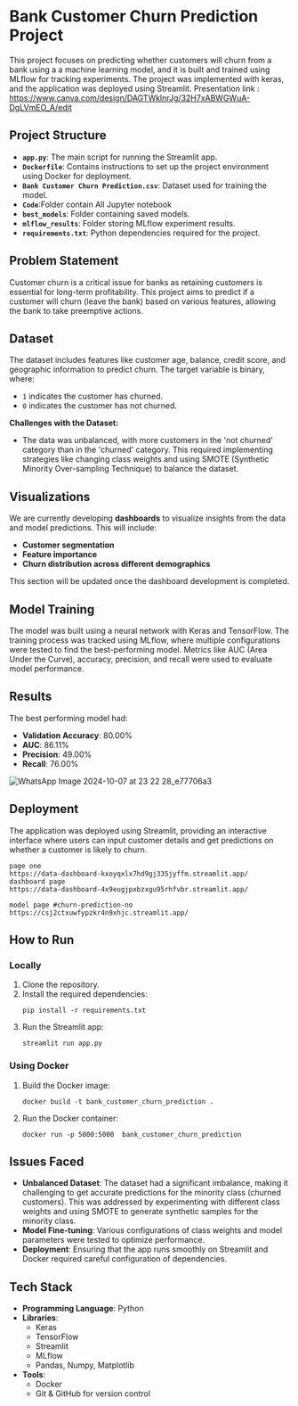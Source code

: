 # Bank Customer Churn Prediction Project

This project focuses on predicting whether customers will churn from a bank using a a machine learning model, and it is built and trained using MLflow for tracking experiments. The project was implemented with keras, and the application was deployed using Streamlit.
Presentation link : https://www.canva.com/design/DAGTWklnrJg/32H7xABWGWuA-DgLVmEO_A/edit

## Project Structure

- **`app.py`**: The main script for running the Streamlit app.
- **`Dockerfile`**: Contains instructions to set up the project environment using Docker for deployment.
- **`Bank Customer Churn Prediction.csv`**: Dataset used for training the model.
- **`Code`**:Folder contain All Jupyter notebook
- **`best_models`**: Folder containing saved models.
- **`mlflow_results`**: Folder storing MLflow experiment results.
- **`requirements.txt`**: Python dependencies required for the project.


## Problem Statement

Customer churn is a critical issue for banks as retaining customers is essential for long-term profitability. This project aims to predict if a customer will churn (leave the bank) based on various features, allowing the bank to take preemptive actions.


## Dataset

The dataset includes features like customer age, balance, credit score, and geographic information to predict churn. The target variable is binary, where:
- `1` indicates the customer has churned.
- `0` indicates the customer has not churned.

**Challenges with the Dataset:**
- The data was unbalanced, with more customers in the 'not churned' category than in the 'churned' category. This required implementing strategies like changing class weights and using SMOTE (Synthetic Minority Over-sampling Technique) to balance the dataset.


## Visualizations
We are currently developing **dashboards** to visualize insights from the data and model predictions. This will include:
- **Customer segmentation**
- **Feature importance**
- **Churn distribution across different demographics**

This section will be updated once the dashboard development is completed.

## Model Training

The model was built using a neural network with Keras and TensorFlow. The training process was tracked using MLflow, where multiple configurations were tested to find the best-performing model. Metrics like AUC (Area Under the Curve), accuracy, precision, and recall were used to evaluate model performance.

## Results
The best performing model had:
- **Validation Accuracy**: 80.00%
- **AUC**: 86.11%
- **Precision**: 49.00%
- **Recall**: 76.00%

  
 ![WhatsApp Image 2024-10-07 at 23 22 28_e77706a3](https://github.com/user-attachments/assets/ac055110-187c-4c96-aa10-1102e6531123)


## Deployment

The application was deployed using Streamlit, providing an interactive interface where users can input customer details and get predictions on whether a customer is likely to churn.

    page one 
    https://data-dashboard-kxoyqxlx7hd9gj335jyffm.streamlit.app/
    dashboard page 
    https://data-dashboard-4x9eugjpxbzxgu95rhfvbr.streamlit.app/
    
    model page #churn-prediction-no 
    https://csj2ctxuwfypzkr4n9xhjc.streamlit.app/


## How to Run

### Locally
1. Clone the repository.
2. Install the required dependencies:
   ```
   pip install -r requirements.txt
   ```
3. Run the Streamlit app:
   ```
   streamlit run app.py
   ```

### Using Docker
1. Build the Docker image:
   ```
   docker build -t bank_customer_churn_prediction . 
   ```
2. Run the Docker container:
   ```
   docker run -p 5000:5000  bank_customer_churn_prediction
   ```

## Issues Faced

- **Unbalanced Dataset**: The dataset had a significant imbalance, making it challenging to get accurate predictions for the minority class (churned customers). This was addressed by experimenting with different class weights and using SMOTE to generate synthetic samples for the minority class.
- **Model Fine-tuning**: Various configurations of class weights and model parameters were tested to optimize performance.
- **Deployment**: Ensuring that the app runs smoothly on Streamlit and Docker required careful configuration of dependencies.

## Tech Stack
- **Programming Language**: Python
- **Libraries**:
  - Keras
  - TensorFlow
  - Streamlit
  - MLflow
  - Pandas, Numpy, Matplotlib
- **Tools**:
  - Docker
  - Git & GitHub for version control














